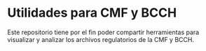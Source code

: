 # Utilidades para CMF y BCCH

Este repositorio tiene por el fin poder compartir herramientas para visualizar y analizar los archivos regulatorios de la CMF y BCCH.
